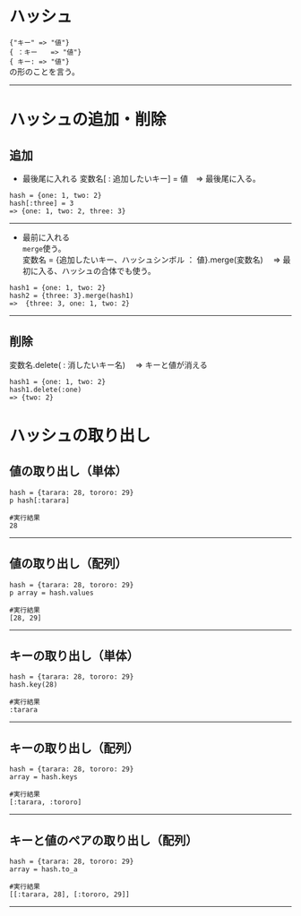 # ハッシュ
`{"キー" => "値"}`    
`{ ：キー　　=> "値"}`    
`{ キー: => "値"}`    
の形のことを言う。
***

# ハッシュの追加・削除
## 追加
- 最後尾に入れる
変数名[ : 追加したいキー] = 値　⇒ 最後尾に入る。
~~~
hash = {one: 1, two: 2}
hash[:three] = 3
=> {one: 1, two: 2, three: 3}
~~~
***

- 最前に入れる  
`merge`使う。  
変数名 = {追加したいキー、ハッシュシンボル ： 値}.merge(変数名) 　⇒ 最初に入る、ハッシュの合体でも使う。

~~~
hash1 = {one: 1, two: 2}
hash2 = {three: 3}.merge(hash1)
=>  {three: 3, one: 1, two: 2}
~~~
***

## 削除
変数名.delete( : 消したいキー名) 　⇒ キーと値が消える
~~~
hash1 = {one: 1, two: 2}
hash1.delete(:one)
=> {two: 2}
~~~


# ハッシュの取り出し
## 値の取り出し（単体）
~~~
hash = {tarara: 28, tororo: 29}
p hash[:tarara]

#実行結果
28
~~~
***

## 値の取り出し（配列）
~~~
hash = {tarara: 28, tororo: 29}
p array = hash.values

#実行結果
[28, 29]
~~~
***

## キーの取り出し（単体）
~~~
hash = {tarara: 28, tororo: 29}
hash.key(28)

#実行結果
:tarara
~~~
***

## キーの取り出し（配列）
~~~
hash = {tarara: 28, tororo: 29}
array = hash.keys

#実行結果
[:tarara, :tororo]
~~~
***

## キーと値のペアの取り出し（配列）
~~~
hash = {tarara: 28, tororo: 29}
array = hash.to_a

#実行結果
[[:tarara, 28], [:tororo, 29]]
~~~
***
